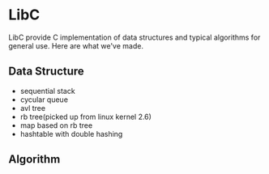 # LibC
LibC provide C implementation of data structures and typical algorithms for general use. Here are what we've made. 

## Data Structure
* sequential stack
* cycular queue
* avl tree
* rb tree(picked up from linux kernel 2.6)
* map based on rb tree
* hashtable with double hashing

## Algorithm
